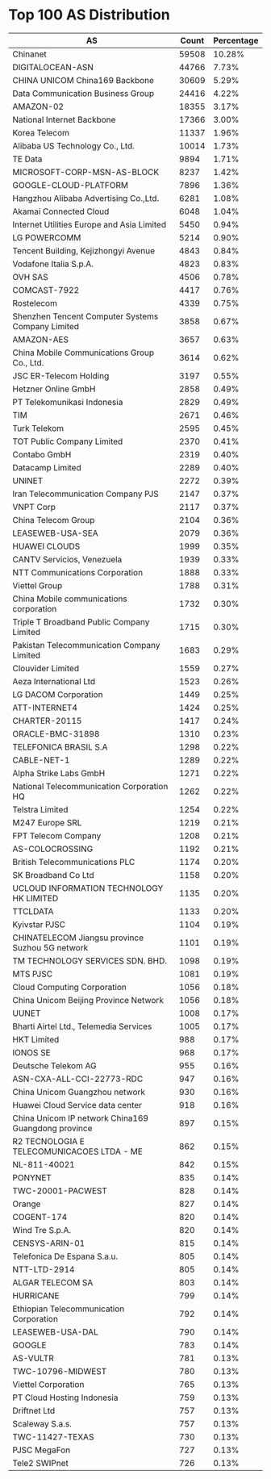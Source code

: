 # Top 100 AS Distribution
| AS | Count | Percentage |
|----|----|----|
| Chinanet | 59508 | 10.28% |
| DIGITALOCEAN-ASN | 44766 | 7.73% |
| CHINA UNICOM China169 Backbone | 30609 | 5.29% |
| Data Communication Business Group | 24416 | 4.22% |
| AMAZON-02 | 18355 | 3.17% |
| National Internet Backbone | 17366 | 3.00% |
| Korea Telecom | 11337 | 1.96% |
| Alibaba US Technology Co., Ltd. | 10014 | 1.73% |
| TE Data | 9894 | 1.71% |
| MICROSOFT-CORP-MSN-AS-BLOCK | 8237 | 1.42% |
| GOOGLE-CLOUD-PLATFORM | 7896 | 1.36% |
| Hangzhou Alibaba Advertising Co.,Ltd. | 6281 | 1.08% |
| Akamai Connected Cloud | 6048 | 1.04% |
| Internet Utilities Europe and Asia Limited | 5450 | 0.94% |
| LG POWERCOMM | 5214 | 0.90% |
| Tencent Building, Kejizhongyi Avenue | 4843 | 0.84% |
| Vodafone Italia S.p.A. | 4823 | 0.83% |
| OVH SAS | 4506 | 0.78% |
| COMCAST-7922 | 4417 | 0.76% |
| Rostelecom | 4339 | 0.75% |
| Shenzhen Tencent Computer Systems Company Limited | 3858 | 0.67% |
| AMAZON-AES | 3657 | 0.63% |
| China Mobile Communications Group Co., Ltd. | 3614 | 0.62% |
| JSC ER-Telecom Holding | 3197 | 0.55% |
| Hetzner Online GmbH | 2858 | 0.49% |
| PT Telekomunikasi Indonesia | 2829 | 0.49% |
| TIM | 2671 | 0.46% |
| Turk Telekom | 2595 | 0.45% |
| TOT Public Company Limited | 2370 | 0.41% |
| Contabo GmbH | 2319 | 0.40% |
| Datacamp Limited | 2289 | 0.40% |
| UNINET | 2272 | 0.39% |
| Iran Telecommunication Company PJS | 2147 | 0.37% |
| VNPT Corp | 2117 | 0.37% |
| China Telecom Group | 2104 | 0.36% |
| LEASEWEB-USA-SEA | 2079 | 0.36% |
| HUAWEI CLOUDS | 1999 | 0.35% |
| CANTV Servicios, Venezuela | 1939 | 0.33% |
| NTT Communications Corporation | 1888 | 0.33% |
| Viettel Group | 1788 | 0.31% |
| China Mobile communications corporation | 1732 | 0.30% |
| Triple T Broadband Public Company Limited | 1715 | 0.30% |
| Pakistan Telecommunication Company Limited | 1683 | 0.29% |
| Clouvider Limited | 1559 | 0.27% |
| Aeza International Ltd | 1523 | 0.26% |
| LG DACOM Corporation | 1449 | 0.25% |
| ATT-INTERNET4 | 1424 | 0.25% |
| CHARTER-20115 | 1417 | 0.24% |
| ORACLE-BMC-31898 | 1310 | 0.23% |
| TELEFONICA BRASIL S.A | 1298 | 0.22% |
| CABLE-NET-1 | 1289 | 0.22% |
| Alpha Strike Labs GmbH | 1271 | 0.22% |
| National Telecommunication Corporation HQ | 1262 | 0.22% |
| Telstra Limited | 1254 | 0.22% |
| M247 Europe SRL | 1219 | 0.21% |
| FPT Telecom Company | 1208 | 0.21% |
| AS-COLOCROSSING | 1192 | 0.21% |
| British Telecommunications PLC | 1174 | 0.20% |
| SK Broadband Co Ltd | 1158 | 0.20% |
| UCLOUD INFORMATION TECHNOLOGY HK LIMITED | 1135 | 0.20% |
| TTCLDATA | 1133 | 0.20% |
| Kyivstar PJSC | 1104 | 0.19% |
| CHINATELECOM Jiangsu province Suzhou 5G network | 1101 | 0.19% |
| TM TECHNOLOGY SERVICES SDN. BHD. | 1098 | 0.19% |
| MTS PJSC | 1081 | 0.19% |
| Cloud Computing Corporation | 1056 | 0.18% |
| China Unicom Beijing Province Network | 1056 | 0.18% |
| UUNET | 1008 | 0.17% |
| Bharti Airtel Ltd., Telemedia Services | 1005 | 0.17% |
| HKT Limited | 988 | 0.17% |
| IONOS SE | 968 | 0.17% |
| Deutsche Telekom AG | 955 | 0.16% |
| ASN-CXA-ALL-CCI-22773-RDC | 947 | 0.16% |
| China Unicom Guangzhou network | 930 | 0.16% |
| Huawei Cloud Service data center | 918 | 0.16% |
| China Unicom IP network China169 Guangdong province | 897 | 0.15% |
| R2 TECNOLOGIA E TELECOMUNICACOES LTDA - ME | 862 | 0.15% |
| NL-811-40021 | 842 | 0.15% |
| PONYNET | 835 | 0.14% |
| TWC-20001-PACWEST | 828 | 0.14% |
| Orange | 827 | 0.14% |
| COGENT-174 | 820 | 0.14% |
| Wind Tre S.p.A. | 820 | 0.14% |
| CENSYS-ARIN-01 | 815 | 0.14% |
| Telefonica De Espana S.a.u. | 805 | 0.14% |
| NTT-LTD-2914 | 805 | 0.14% |
| ALGAR TELECOM SA | 803 | 0.14% |
| HURRICANE | 799 | 0.14% |
| Ethiopian Telecommunication Corporation | 792 | 0.14% |
| LEASEWEB-USA-DAL | 790 | 0.14% |
| GOOGLE | 783 | 0.14% |
| AS-VULTR | 781 | 0.13% |
| TWC-10796-MIDWEST | 780 | 0.13% |
| Viettel Corporation | 765 | 0.13% |
| PT Cloud Hosting Indonesia | 759 | 0.13% |
| Driftnet Ltd | 757 | 0.13% |
| Scaleway S.a.s. | 757 | 0.13% |
| TWC-11427-TEXAS | 730 | 0.13% |
| PJSC MegaFon | 727 | 0.13% |
| Tele2 SWIPnet | 726 | 0.13% |
